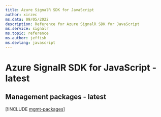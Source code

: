```yaml
---
title: Azure SignalR SDK for JavaScript
author: xirzec
ms.data: 09/05/2022
description: Reference for Azure SignalR SDK for JavaScript
ms.service: signalr
ms.topic: reference
ms.author: jeffish
ms.devlang: javascript
---
```

# Azure SignalR SDK for JavaScript - latest

## Management packages - latest
[!INCLUDE [mgmt-packages](signalr-mgmt-index.md)]